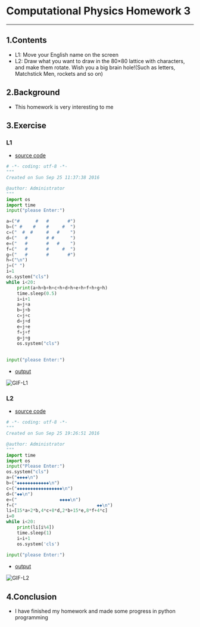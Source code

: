 # Computational Physics Homework 3
***
## 1.Contents
* L1: Move your English name on the screen
* L2: Draw what you want to draw in the 80×80 lattice with characters, and make them rotate. Wish you a big brain hole!(Such as letters, Matchstick Men, rockets and so on)

## 2.Background
* This homework is very interesting to me

## 3.Exercise

### L1
* [source code](https://github.com/yukangnineteen/computational_physics_N2014301020117/blob/master/Exercise-3/computational_physics%20homework%203-L1.py)
```python
# -*- coding: utf-8 -*-
"""
Created on Sun Sep 25 11:37:38 2016

@author: Administrator
"""
import os
import time
input("please Enter:")

a=("#      #   #       #")
b=(" #    #    #     #  ")
c=("  #  #     #   #    ")
d=("   #       # #      ")
e=("   #       #   #    ")
f=("   #       #     #  ")
g=("   #       #       #")
h=("\n")
j=(" ")
i=1
os.system("cls")
while i<20:
    print(a+h+b+h+c+h+d+h+e+h+f+h+g+h)
    time.sleep(0.5)
    i=i+1
    a=j+a
    b=j+b
    c=j+c
    d=j+d
    e=j+e
    f=j+f
    g=j+g
    os.system("cls")
    
    
input("please Enter:")
```

* [output](https://github.com/yukangnineteen/computational_physics_N2014301020117/blob/master/Exercise-3/computational_physics%20homework%203-L1.gif)

![GIF-L1](https://github.com/yukangnineteen/computational_physics_N2014301020117/blob/master/Exercise-3/computational_physics%20homework%203-L1.gif)

### L2
* [source code](https://github.com/yukangnineteen/computational_physics_N2014301020117/blob/master/Exercise-3/computational_physics%20homework%203-L2.py)
```python
# -*- coding: utf-8 -*-
"""
Created on Sun Sep 25 19:26:51 2016

@author: Administrator
"""
import time
import os
input("Please Enter:")
os.system("cls")
a=("◆◆◆◆\n")
b=("◆◆◆◆◆◆◆◆◆◆◆◆\n")
c=("◆◆◆◆◆◆◆◆◆◆◆◆◆◆◆◆◆\n")
d=("◆◆\n")
e=("                ◆◆◆◆\n")
f=("                              ◆◆\n")
li=[15*a+2*b,4*c+8*d,2*b+15*e,8*f+4*c]
i=0
while i<20:
    print(li[i%4])
    time.sleep(1)
    i=i+1
    os.system('cls')
    
input("please Enter:")
```
* [output](https://github.com/yukangnineteen/computational_physics_N2014301020117/blob/master/Exercise-3/computational_physics%20homework%203-L2.gif)

![GIF-L2](https://github.com/yukangnineteen/computational_physics_N2014301020117/blob/master/Exercise-3/computational_physics%20homework%203-L2.gif)

## 4.Conclusion
* I have finished my homework and made some progress in python programming
